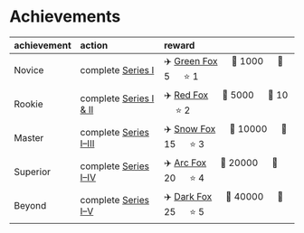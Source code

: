 # Achievements

| achievement | action | reward |
| :---------- | :----- | :----- |
| Novice | complete [Series I](campaign/readme.md#series-i) | ✈️ [Green Fox](planes/Green%20Fox.md) &emsp; 🔸 1000 &emsp; 🔹 5 &emsp; ⭐️ 1 |
| Rookie | complete [Series I & II](campaign/readme.md#series-ii) | ✈️ [Red Fox](planes/Red%20Fox.md) &emsp; 🔸 5000 &emsp; 🔹 10 &emsp; ⭐️ 2 |
| Master | complete [Series I–III](campaign/readme.md#series-iii) | ✈️ [Snow Fox](planes/Snow%20Fox.md) &emsp; 🔸 10000 &emsp; 🔹 15 &emsp; ⭐️ 3 |
| Superior | complete [Series I–IV](campaign/readme.md#series-iv) | ✈️ [Arc Fox](planes/Arc%20Fox.md) &emsp; 🔸 20000 &emsp; 🔹 20 &emsp; ⭐️ 4 |
| Beyond | complete [Series I–V](campaign/readme.md#series-v) | ✈️ [Dark Fox](planes/Dark%20Fox.md) &emsp; 🔸 40000 &emsp; 🔹 25 &emsp; ⭐️ 5 |